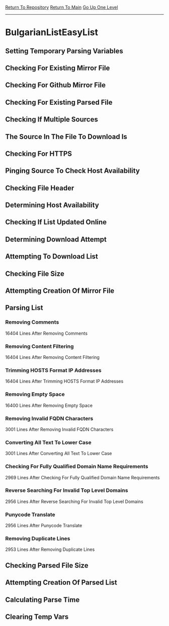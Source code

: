 [Return To Repository](https://github.com/deathbybandaid/piholeparser/)
[Return To Main](https://github.com/deathbybandaid/piholeparser/blob/master/RecentRunLogs/Mainlog.md)
[Go Up One Level](https://github.com/deathbybandaid/piholeparser/blob/master/RecentRunLogs/TopLevelScripts/30-Processing-External-Blacklists.md)
____________________________________
# BulgarianListEasyList
## Setting Temporary Parsing Variables
## Checking For Existing Mirror File
## Checking For Github Mirror File
## Checking For Existing Parsed File
## Checking If Multiple Sources
## The Source In The File To Download Is
## Checking For HTTPS
## Pinging Source To Check Host Availability
## Checking File Header
## Determining Host Availability
## Checking If List Updated Online
## Determining Download Attempt
## Attempting To Download List
## Checking File Size
## Attempting Creation Of Mirror File
## Parsing List
### Removing Comments
16404 Lines After Removing Comments
### Removing Content Filtering
16404 Lines After Removing Content Filtering
### Trimming HOSTS Format IP Addresses
16404 Lines After Trimming HOSTS Format IP Addresses
### Removing Empty Space
16400 Lines After Removing Empty Space
### Removing Invalid FQDN Characters
3001 Lines After Removing Invalid FQDN Characters
### Converting All Text To Lower Case
3001 Lines After Converting All Text To Lower Case
### Checking For Fully Qualified Domain Name Requirements
2969 Lines After Checking For Fully Qualified Domain Name Requirements
### Reverse Searching For Invalid Top Level Domains
2956 Lines After Reverse Searching For Invalid Top Level Domains
### Punycode Translate
2956 Lines After Punycode Translate
### Removing Duplicate Lines
2953 Lines After Removing Duplicate Lines
## Checking Parsed File Size
## Attempting Creation Of Parsed List
## Calculating Parse Time
## Clearing Temp Vars
